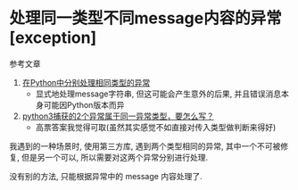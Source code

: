 # 处理同一类型不同message内容的异常[exception]

参考文章

1. [在Python中分别处理相同类型的异常](https://www.cnpython.com/qa/508803)
    - 显式地处理message字符串, 但这可能会产生意外的后果, 并且错误消息本身可能因Python版本而异
2. [python3捕获的2个异常属于同一异常类型，要怎么写？](https://www.zhihu.com/question/64040552)
    - 高票答案我觉得可取(虽然其实感觉不如直接对传入类型做判断来得好)

我遇到的一种场景时, 使用第三方库, 遇到两个类型相同的异常, 其中一个不可被修复, 但是另一个可以, 所以需要对这两个异常分别进行处理.

没有别的方法, 只能根据异常中的 message 内容处理了.

